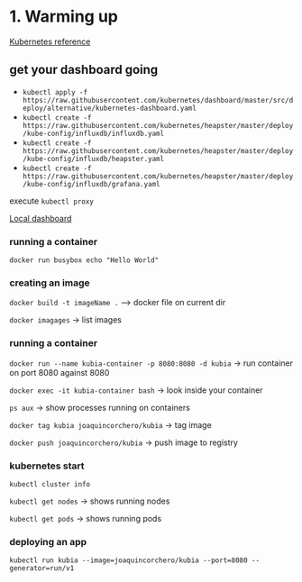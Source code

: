 # 1. Warming up

[Kubernetes reference](https://kubernetes.io/docs/reference/)


## get your dashboard going

- `kubectl apply -f https://raw.githubusercontent.com/kubernetes/dashboard/master/src/deploy/alternative/kubernetes-dashboard.yaml`
- `kubectl create -f https://raw.githubusercontent.com/kubernetes/heapster/master/deploy/kube-config/influxdb/influxdb.yaml`
- `kubectl create -f https://raw.githubusercontent.com/kubernetes/heapster/master/deploy/kube-config/influxdb/heapster.yaml`
- `kubectl create -f https://raw.githubusercontent.com/kubernetes/heapster/master/deploy/kube-config/influxdb/grafana.yaml`

execute `kubectl proxy`

[Local dashboard](http://localhost:8001/api/v1/namespaces/kube-system/services/http:kubernetes-dashboard:/proxy/#!/cluster?namespace=_all)

### running a container

`docker run busybox echo "Hello World"`

### creating an image

`docker build -t imageName .` --> docker file on current dir

`docker imagages` -> list images

### running a container

`docker run --name kubia-container -p 8080:8080 -d kubia` -> run container on port 8080 against 8080

`docker exec -it kubia-container bash` -> look inside your container

`ps aux` -> show processes running on containers

`docker tag kubia joaquincorchero/kubia` -> tag image

`docker push joaquincorchero/kubia` -> push image to registry


### kubernetes start

`kubectl cluster info`

`kubectl get nodes` -> shows running nodes

`kubectl get pods` -> shows running pods

### deploying an app

`kubectl run kubia --image=joaquincorchero/kubia --port=8080 --generator=run/v1`